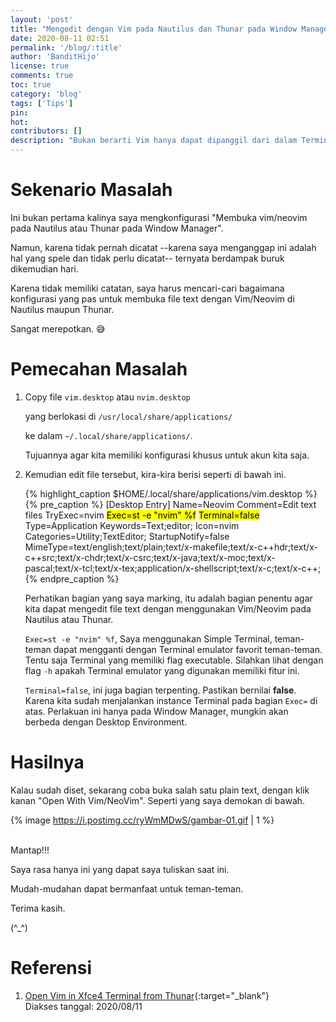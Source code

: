 ```yaml
---
layout: 'post'
title: "Mengedit dengan Vim pada Nautilus dan Thunar pada Window Manager"
date: 2020-08-11 02:51
permalink: '/blog/:title'
author: 'BanditHijo'
license: true
comments: true
toc: true
category: 'blog'
tags: ['Tips']
pin:
hot:
contributors: []
description: "Bukan berarti Vim hanya dapat dipanggil dari dalam Terminal saja. Tapi Vim juga dapat dipanggil untuk melakukan 'Open with...' dari dalam File Manager GUI seperti Nautilus dan Thunar."
---
```


# Sekenario Masalah

Ini bukan pertama kalinya saya mengkonfigurasi "Membuka vim/neovim pada Nautilus atau Thunar pada Window Manager".

Namun, karena tidak pernah dicatat --karena saya menganggap ini adalah hal yang spele dan tidak perlu dicatat-- ternyata berdampak buruk dikemudian hari.

Karena tidak memiliki catatan, saya harus mencari-cari bagaimana konfigurasi yang pas untuk membuka file text dengan Vim/Neovim di Nautilus maupun Thunar.

Sangat merepotkan. 😅

# Pemecahan Masalah

1. Copy file `vim.desktop` atau `nvim.desktop`

   yang berlokasi di `/usr/local/share/applications/`

   ke dalam `~/.local/share/applications/`.

   Tujuannya agar kita memiliki konfigurasi khusus untuk akun kita saja.

2. Kemudian edit file tersebut, kira-kira berisi seperti di bawah ini.

   {% highlight_caption $HOME/.local/share/applications/vim.desktop %}
   {% pre_caption %}
[Desktop Entry]
Name=Neovim
Comment=Edit text files
TryExec=nvim
<mark>Exec=st -e "nvim" %f</mark>
<mark>Terminal=false</mark>
Type=Application
Keywords=Text;editor;
Icon=nvim
Categories=Utility;TextEditor;
StartupNotify=false
MimeType=text/english;text/plain;text/x-makefile;text/x-c++hdr;text/x-c++src;text/x-chdr;text/x-csrc;text/x-java;text/x-moc;text/x-pascal;text/x-tcl;text/x-tex;application/x-shellscript;text/x-c;text/x-c++;
{% endpre_caption %}

   Perhatikan bagian yang saya marking, itu adalah bagian penentu agar kita dapat mengedit file text dengan menggunakan Vim/Neovim pada Nautilus atau Thunar.

   `Exec=st -e "nvim" %f`, Saya menggunakan Simple Terminal, teman-teman dapat mengganti dengan Terminal emulator favorit teman-teman. Tentu saja Terminal yang memiliki flag executable. Silahkan lihat dengan flag `-h` apakah Terminal emulator yang digunakan memiliki fitur ini.

   `Terminal=false`, ini juga bagian terpenting. Pastikan bernilai **false**. Karena kita sudah menjalankan instance Terminal pada bagian `Exec=` di atas. Perlakuan ini hanya pada Window Manager, mungkin akan berbeda dengan Desktop Environment.

# Hasilnya

Kalau sudah diset, sekarang coba buka salah satu plain text, dengan klik kanan "Open With Vim/NeoVim". Seperti yang saya demokan di bawah.

{% image https://i.postimg.cc/ryWmMDwS/gambar-01.gif | 1 %}




<br>
Mantap!!!

Saya rasa hanya ini yang dapat saya tuliskan saat ini.

Mudah-mudahan dapat bermanfaat untuk teman-teman.

Terima kasih.

(^_^)








# Referensi

1. [Open Vim in Xfce4 Terminal from Thunar](https://askubuntu.com/a/789541/777616){:target="_blank"}
<br>Diakses tanggal: 2020/08/11
